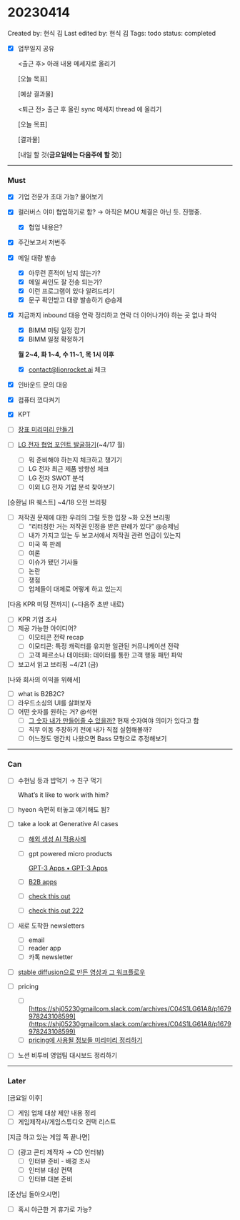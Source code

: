 # 20230414

Created by: 현식 김
Last edited by: 현식 김
Tags: todo
status: completed

- [x]  업무일지 공유
    
    <출근 후> 아래 내용 메세지로 올리기
    
    [오늘 목표]
    
    [예상 결과물]
    
    <퇴근 전> 출근 후 올린 sync 메세지 thread 에 올리기
    
    [오늘 목표]
    
    [결과물]
    
    [내일 할 것(**금요일에는 다음주에 할 것**)]
    

---

### Must

- [x]  기업 전문가 초대 가능? 물어보기
- [x]  컬러버스 이미 협업하기로 함? → 아직은 MOU 체결은 아닌 듯. 진행중.
    - [x]  협업 내용은?
- [x]  주간보고서 저번주
- [x]  메일 대량 발송
    - [x]  아무런 흔적이 남지 않는가?
    - [x]  메일 싸인도 잘 전송 되는가?
    - [x]  이런 프로그램이 있다 알려드리기
    - [x]  문구 확인받고 대량 발송하기 @승제
- [x]  지금까지 inbound 대응 연락 정리하고 연락 더 이어나가야 하는 곳 없나 파악
    - [x]  BIMM 미팅 일정 잡기
    - [x]  BIMM 일정 확정하기
    
    **월 2~4, 화 1~4, 수 11~1, 목 1시 이후**
    
    - [x]  contact@lionrocket.ai 체크
- [x]  인바운드 문의 대응
- [x]  컴퓨터 껐다켜기
- [x]  KPT
- [ ]  [장표 미리미리 만들기](20230414%20f305c0aab1264f15b217cacc6d537743.md)
- [ ]  [LG 전자 협업 포인트 발굴하기](LG%20%E1%84%8C%E1%85%A5%E1%86%AB%E1%84%8C%E1%85%A1%E1%84%8B%E1%85%AA%20%E1%84%92%E1%85%A7%E1%86%B8%E1%84%8B%E1%85%A5%E1%86%B8%20%E1%84%91%E1%85%A9%E1%84%8B%E1%85%B5%E1%86%AB%E1%84%90%E1%85%B3%20be6e5e29f2af43a9a9fe1ccd5d663670.md)(~4/17 월)
    - [ ]  뭐 준비해야 하는지 체크하고 챙기기
    - [ ]  LG 전자 최근 제품 방향성 체크
    - [ ]  LG 전자 SWOT 분석
    - [ ]  이외 LG 전자 기업 분석 찾아보기

[승환님 IR 퀘스트] ~4/18 오전 브리핑

- [ ]  저작권 문제에 대한 우리의 그럴 듯한 입장 ~화 오전 브리핑
    - [ ]  “리터칭한 거는 저작권 인정을 받은 판례가 있다” @승제님
    - [ ]  내가 가지고 있는 두 보고서에서 저작권 관련 언급이 있는지
    - [ ]  미국 쪽 판례
    - [ ]  여론
    - [ ]  이슈가 됐던 기사들
    - [ ]  논란
    - [ ]  쟁점
    - [ ]  업체들이 대체로 어떻게 하고 있는지

[다음 KPR 미팅 전까지] (~다음주 초반 내로)

- [ ]  KPR 기업 조사
- [ ]  제공 가능한 아이디어?
    - [ ]  이모티콘 전략 recap
    - [ ]  이모티콘: 특정 캐릭터를 유지한 일관된 커뮤니케이션 전략
    - [ ]  고객 페르소나 데이터화: 데이터를 통한 고객 행동 패턴 파악
- [ ]  보고서 읽고 브리핑 ~4/21 (금)

[나와 회사의 이익을 위해서]

- [ ]  what is B2B2C?
- [ ]  라우드소싱의 UI를 살펴보자
- [ ]  어떤 숫자를 원하는 거? @석현
    - [ ]  [그 숫자 내가 만들어줄 수 있을까?](https://unbounce.com/product/smart-traffic/) 현재 숫자여야 의미가 있다고 함
    - [ ]  직무 이동 주장하기 전에 내가 직접 실험해볼까?
    - [ ]  어느정도 앵간치 나왔으면 Bass 모형으로 추정해보기

---

### Can

- [ ]  수현님 등과 밥먹기 → 친구 먹기
    
    What’s it like to work with him?
    
- [ ]  hyeon 속편히 터놓고 얘기해도 됨?
- [ ]  take a look at Generative AI cases
    - [ ]  [해외 생성 AI 적용사례](https://www.notion.so/AI-fc66f14a19f3421a8564c616513692ac?pvs=21)
    - [ ]  gpt powered micro products
        
        [GPT-3 Apps • GPT-3 Apps](https://gpt-apps.com/)
        
    - [ ]  [B2B apps](https://www.notion.so/SaaS-B2B-by-bf26e8c9605744aa9c710a62cdc36b41?pvs=21)
    - [ ]  [check this out](https://lionrocket.slack.com/archives/C022N3PU5EG/p1680161822427429)
    - [ ]  [check this out 222](https://lionrocket.slack.com/archives/C01F2SRJXLK/p1680222703532449)
- [ ]  새로 도착한 newsletters
    - [ ]  email
    - [ ]  reader app
    - [ ]  카톡 newsletter
- [ ]  [stable diffusion으로 만든 영상과 그 워크플로우](https://lionrocket.slack.com/archives/C01F2SRJXLK/p1680139963657019)
- [ ]  pricing
    - [ ]  [https://shj05230gmailcom.slack.com/archives/C04S1LG61A8/p1679978243108599](https://shj05230gmailcom.slack.com/archives/C04S1LG61A8/p1679978243108599)
    - [ ]  [pricing에 사용될 정보들 미리미리 정리하기](Pricing%20strategy%2017295d8505ce4f07b32a6a8344fbfb5f.md)
- [ ]  노션 비투비 영업팀 대시보드 정리하기

---

### Later

[금요일 이후]

- [ ]  게임 업체 대상 제안 내용 정리
- [ ]  게임제작사/게임스튜디오 컨택 리스트

[지금 하고 있는 게임 쪽 끝나면]

- [ ]  (광고 콘티 제작자 → CD 인터뷰)
    - [ ]  인터뷰 준비 - 배경 조사
    - [ ]  인터뷰 대상 컨택
    - [ ]  인터뷰 대본 준비

[준선님 돌아오시면]

- [ ]  혹시 야근한 거 휴가로 가능?